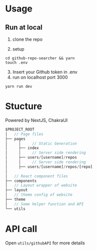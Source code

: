 # Usage

## Run at local

1. clone the repo

2. setup
```
cd github-repo-searcher && yarn
touch .env
```
3. Insert your Github token in .env
4. run on localhost port 3000
```
yarn run dev
```

# Stucture

Powered by NextJS, ChakraUI

```jsx
$PROJECT_ROOT
│   // Page files
├── pages
│     │     // Static Generation
│     ├── index 
│     │     // Server side rendering
│     ├── users/[username]/repos
│     │     // Server side rendering
│     ├── users/[username]/repos/[repo] 
│     
│   // React component files
├── components
│   // Layout wrapper of website
├── layout
│   // theme config of website
├── theme
│   // Some helper function and API
└── utils
```

# API call

Open ```utils/githubAPI``` for more details
